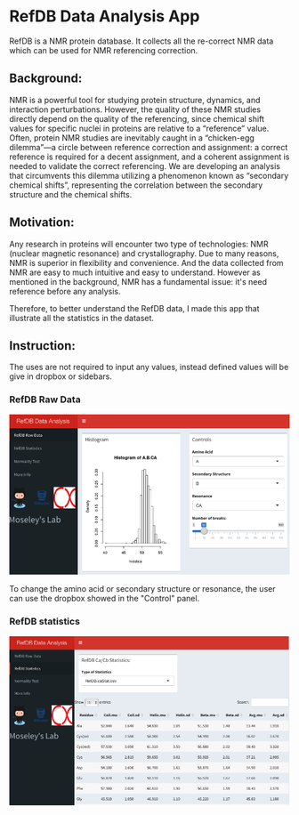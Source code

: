 # RefDB Data Analysis App

RefDB is a NMR protein database. It collects all the re-correct NMR data which can be used for NMR referencing correction. 

## Background: 
NMR is a powerful tool for studying protein structure, dynamics, and interaction perturbations. However, the quality of these NMR studies directly depend on the quality of the referencing, since chemical shift values for specific nuclei in proteins are relative to a “reference” value. Often, protein NMR studies are inevitably caught in a “chicken-egg dilemma”—a circle between reference correction and assignment: a correct reference is required for a decent assignment, and a coherent assignment is needed to validate the correct referencing. 
We are developing an analysis that circumvents this dilemma utilizing a phenomenon known as “secondary chemical shifts”, representing the correlation between the secondary structure and the chemical shifts. 

## Motivation:
Any research in proteins will encounter two type of technologies: NMR (nuclear magnetic resonance) and crystallography. Due to many reasons, NMR is superior in flexibility and convenience. And the data collected from NMR are easy to much intuitive and easy to understand. However as mentioned in the background, NMR has a fundamental issue: it's need reference before any analysis. 

Therefore, to better understand the RefDB data, I made this app that illustrate all the statistics in the dataset. 

## Instruction:
The uses are not required to input any values, instead defined values will be give in dropbox or sidebars. 

### RefDB Raw Data

![RefDB Raw Data](https://github.com/billchenxi/DataProduct/blob/master/images/RefDBRawData.png)

To change the amino acid or secondary structure or resonance, the user can use the dropbox showed in the "Control" panel. 

### RefDB statistics

![RefDB Statistics](https://github.com/billchenxi/DataProduct/blob/master/images/RefDBStatistics.png)








